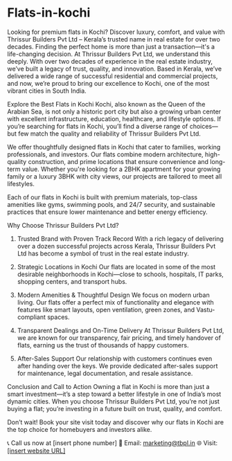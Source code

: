 # Flats-in-kochi
Looking for premium flats in Kochi? Discover luxury, comfort, and value with Thrissur Builders Pvt Ltd – Kerala’s trusted name in real estate for over two decades.
Finding the perfect home is more than just a transaction—it's a life-changing decision. At Thrissur Builders Pvt Ltd, we understand this deeply. With over two decades of experience in the real estate industry, we’ve built a legacy of trust, quality, and innovation. Based in Kerala, we’ve delivered a wide range of successful residential and commercial projects, and now, we’re proud to bring our excellence to Kochi, one of the most vibrant cities in South India.

Explore the Best Flats in Kochi
Kochi, also known as the Queen of the Arabian Sea, is not only a historic port city but also a growing urban center with excellent infrastructure, education, healthcare, and lifestyle options. If you’re searching for flats in Kochi, you’ll find a diverse range of choices—but few match the quality and reliability of Thrissur Builders Pvt Ltd.

We offer thoughtfully designed flats in Kochi that cater to families, working professionals, and investors. Our flats combine modern architecture, high-quality construction, and prime locations that ensure convenience and long-term value. Whether you're looking for a 2BHK apartment for your growing family or a luxury 3BHK with city views, our projects are tailored to meet all lifestyles.

Each of our flats in Kochi is built with premium materials, top-class amenities like gyms, swimming pools, and 24/7 security, and sustainable practices that ensure lower maintenance and better energy efficiency.

Why Choose Thrissur Builders Pvt Ltd?
1. Trusted Brand with Proven Track Record
With a rich legacy of delivering over a dozen successful projects across Kerala, Thrissur Builders Pvt Ltd has become a symbol of trust in the real estate industry.

2. Strategic Locations in Kochi
Our flats are located in some of the most desirable neighborhoods in Kochi—close to schools, hospitals, IT parks, shopping centers, and transport hubs.

3. Modern Amenities & Thoughtful Design
We focus on modern urban living. Our flats offer a perfect mix of functionality and elegance with features like smart layouts, open ventilation, green zones, and Vastu-compliant spaces.

4. Transparent Dealings and On-Time Delivery
At Thrissur Builders Pvt Ltd, we are known for our transparency, fair pricing, and timely handover of flats, earning us the trust of thousands of happy customers.

5. After-Sales Support
Our relationship with customers continues even after handing over the keys. We provide dedicated after-sales support for maintenance, legal documentation, and resale assistance.

Conclusion and Call to Action
Owning a flat in Kochi is more than just a smart investment—it’s a step toward a better lifestyle in one of India’s most dynamic cities. When you choose Thrissur Builders Pvt Ltd, you’re not just buying a flat; you’re investing in a future built on trust, quality, and comfort.

Don’t wait! Book your site visit today and discover why our flats in Kochi are the top choice for homebuyers and investors alike.

📞 Call us now at [insert phone number]
📧 Email: marketing@tbpl.in
🌐 Visit: [[insert website URL]](https://tbplhomes.com/residential/pb-zaire/)
